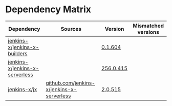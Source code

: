 # Dependency Matrix

Dependency | Sources | Version | Mismatched versions
---------- | ------- | ------- | -------------------
[jenkins-x/jenkins-x-builders](https://github.com/jenkins-x/jenkins-x-builders) |  | [0.1.604]() | 
[jenkins-x/jenkins-x-serverless](https://github.com/jenkins-x/jenkins-x-serverless) |  | [256.0.415](https://github.com/jenkins-x/jenkins-x-serverless/releases/tag/v256.0.415) | 
[jenkins-x/jx](https://github.com/jenkins-x/jx) | [github.com/jenkins-x/jenkins-x-serverless](https://github.com/jenkins-x/jenkins-x-serverless) | [2.0.515](https://github.com/jenkins-x/jx/releases/tag/v2.0.515) | 
